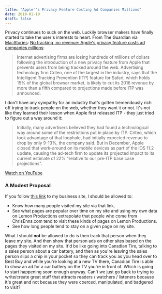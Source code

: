 ```yaml
---
title: "Apple''s Privacy Feature Costing Ad Companies Millions"
date: 2018-01-10
draft: false
---
```


Privacy continues to suck on the web. Luckily browser makers have finally started to take the user's interests to heart. From The Guardian via [MacStories](https://www.macstories.net/linked/the-effects-of-safaris-intelligent-tracking-prevention/): [No tracking, no revenue: Apple's privacy feature costs ad companies millions](https://www.theguardian.com/technology/2018/jan/09/apple-tracking-block-costs-advertising-companies-millions-dollars-criteo-web-browser-safari):

> Internet advertising firms are losing hundreds of millions of dollars following the introduction of a new privacy feature from Apple that prevents users from being tracked around the web. Advertising technology firm Criteo, one of the largest in the industry, says that the Intelligent Tracking Prevention (ITP) feature for Safari, which holds 15% of the global browser market, is likely to cut its 2018 revenue by more than a fifth compared to projections made before ITP was announced.

I don't have any sympathy for an industry that's gotten tremendously rich off trying to track people on the web, whether they want it or not. It's not like they learned their lesson when Apple first released ITP - they just tried to figure out a way around it:

> Initially, many advertisers believed they had found a technological way around some of the restrictions put in place by ITP. Criteo, which took advantage of that loophole, had initially expected revenue to drop by only 9-13%, the company said. But in December, Apple closed that work-around on its mobile devices as part of the iOS 11.2 update, causing the ad-tech firm to update its projected impact to its current estimate of 22% "relative to our pre-ITP base case projections".

[Watch on YouTube](https://www.youtube.com/watch?v=rAlTOfl9F2w)

### A Modest Proposal

If you follow [this link](https://www.lemonproductions.ca) to my business site, I should be allowed to:

*   Know how many people visited my site via that link.
*   See what pages are popular over time on my site and using my own data on Lemon Productions extrapolate that people who come from ChrisEnns.com tend to visit these kinds of pages on Lemon Productions.
*   See how long people tend to stay on a given page on my site.

What I should **not** be allowed to do is then track that person when they leave my site. And then show that person ads on other sites based on the pages they visited on my site. It'd be like going into Canadian Tire, talking to a sales person about a car battery, and then as you're leaving the sales person slips a chip in your pocket so they can track you as you head over to Best Buy and while you're looking at a new TV there, Canadian Tire is able to show an ad for a car battery on the TV you're in front of. Which is going to start happening soon enough anyway. Can't we just go back to trying to write/create great stuff that attracts readers / watchers / listeners because it's great and not because they were coerced, manipulated, and badgered to visit?
